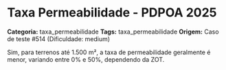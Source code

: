 # Taxa Permeabilidade - PDPOA 2025

**Categoria:** taxa_permeabilidade
**Tags:** taxa_permeabilidade
**Origem:** Caso de teste #514 (Dificuldade: medium)

Sim, para terrenos até 1.500 m², a taxa de permeabilidade geralmente é menor, variando entre 0% e 50%, dependendo da ZOT.